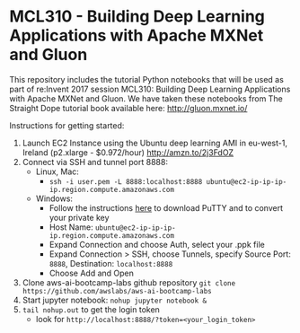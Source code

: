 # MCL310 - Building Deep Learning Applications with Apache MXNet and Gluon

This repository includes the tutorial Python notebooks that will be used as part of re:Invent 2017 session MCL310: Building Deep Learning Applications with Apache MXNet and Gluon. We have taken these notebooks from The Straight Dope tutorial book available here: http://gluon.mxnet.io/ 

Instructions for getting started: 

1. Launch EC2 Instance using the Ubuntu deep learning AMI in eu-west-1, Ireland (p2.xlarge - $0.972/hour) http://amzn.to/2j3FdOZ
2. Connect via SSH and tunnel port 8888:
    * Linux, Mac:
        - `ssh -i user.pem -L 8888:localhost:8888 ubuntu@ec2-ip-ip-ip-ip.region.compute.amazonaws.com`
    * Windows: 
        - Follow the instructions [here](http://docs.aws.amazon.com/AWSEC2/latest/UserGuide/putty.html) to download PuTTY and to convert your private key
        - Host Name: `ubuntu@ec2-ip-ip-ip-ip.region.compute.amazonaws.com`
        - Expand Connection and choose Auth, select your .ppk file
        - Expand Connection > SSH, choose Tunnels, specify Source Port: `8888`, Destination: `localhost:8888`
        - Choose Add and Open
3. Clone aws-ai-bootcamp-labs github repository `git clone https://github.com/awslabs/aws-ai-bootcamp-labs`
4. Start jupyter notebook: `nohup jupyter notebook &`
5. `tail nohup.out` to get the login token
    * look for `http://localhost:8888/?token=<your_login_token>`
